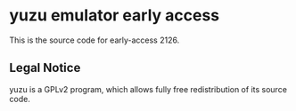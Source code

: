 yuzu emulator early access
=============

This is the source code for early-access 2126.

## Legal Notice

yuzu is a GPLv2 program, which allows fully free redistribution of its source code.